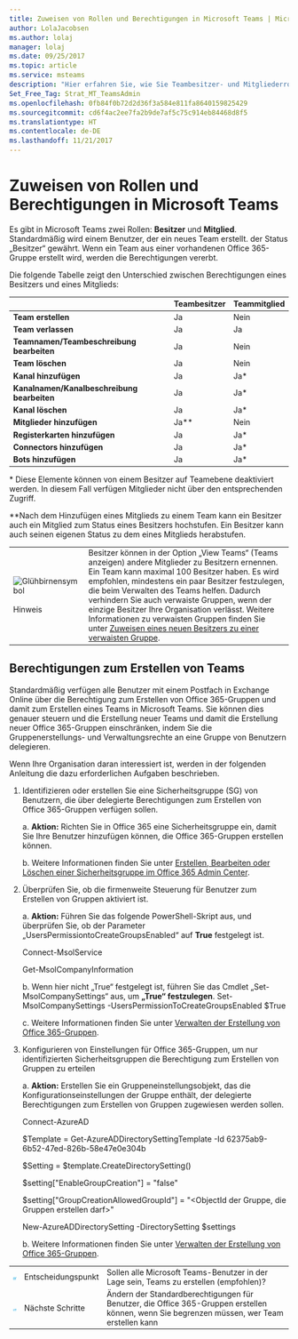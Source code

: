 ```yaml
---
title: Zuweisen von Rollen und Berechtigungen in Microsoft Teams | Microsoft-Support
author: LolaJacobsen
ms.author: lolaj
manager: lolaj
ms.date: 09/25/2017
ms.topic: article
ms.service: msteams
description: "Hier erfahren Sie, wie Sie Teambesitzer- und Mitgliederrollen sowie Berechtigungen (einschließlich Berechtigungen zum Erstellen von Teams) in Microsoft Teams zuweisen."
Set_Free_Tag: Strat_MT_TeamsAdmin
ms.openlocfilehash: 0fb84f0b72d2d36f3a584e811fa8640159825429
ms.sourcegitcommit: cd6f4ac2ee7fa2b9de7af5c75c914eb84468d8f5
ms.translationtype: HT
ms.contentlocale: de-DE
ms.lasthandoff: 11/21/2017
---
```

<a name="assign-roles-and-permissions-in-microsoft-teams"></a>Zuweisen von Rollen und Berechtigungen in Microsoft Teams
===============================================

Es gibt in Microsoft Teams zwei Rollen: **Besitzer** und **Mitglied**. Standardmäßig wird einem Benutzer, der ein neues Team erstellt. der Status „Besitzer“ gewährt. Wenn ein Team aus einer vorhandenen Office 365-Gruppe erstellt wird, werden die Berechtigungen vererbt.

Die folgende Tabelle zeigt den Unterschied zwischen Berechtigungen eines Besitzers und eines Mitglieds:

|  |Teambesitzer  |Teammitglied  |
|---------|---------|---------|
|**Team erstellen**     |Ja        |Nein         |
|**Team verlassen**     |Ja         |Ja         |
|**Teamnamen/Teambeschreibung bearbeiten**      |Ja         |Nein         |
|**Team löschen**      |Ja         |Nein         |
|**Kanal hinzufügen**      |Ja         |Ja*         |
|**Kanalnamen/Kanalbeschreibung bearbeiten**      |Ja         |Ja*         |
|**Kanal löschen**      |Ja         |Ja*         |
|**Mitglieder hinzufügen**      |Ja**         |Nein         |
|**Registerkarten hinzufügen**      |Ja         |Ja*         |
|**Connectors hinzufügen**      |Ja         |Ja*         |
|**Bots hinzufügen**      |Ja         |Ja*         |
\* Diese Elemente können von einem Besitzer auf Teamebene deaktiviert werden. In diesem Fall verfügen Mitglieder nicht über den entsprechenden Zugriff.

\*\*Nach dem Hinzufügen eines Mitglieds zu einem Team kann ein Besitzer auch ein Mitglied zum Status eines Besitzers hochstufen. Ein Besitzer kann auch seinen eigenen Status zu dem eines Mitglieds herabstufen.

| | |
|---------|---------|
|![Glühbirnensymbol](media/Assign_roles_and_permissions_in_Microsoft_Teams_image1.png) <br></br>Hinweis     |Besitzer können in der Option „View Teams“ (Teams anzeigen) andere Mitglieder zu Besitzern ernennen. Ein Team kann maximal 100 Besitzer haben. Es wird empfohlen, mindestens ein paar Besitzer festzulegen, die beim Verwalten des Teams helfen. Dadurch verhindern Sie auch verwaiste Gruppen, wenn der einzige Besitzer Ihre Organisation verlässt. Weitere Informationen zu verwaisten Gruppen finden Sie unter [Zuweisen eines neuen Besitzers zu einer verwaisten Gruppe](https://support.office.com/en-us/article/Assign-a-new-owner-to-an-orphaned-group-86bb3db6-8857-45d1-95c8-f6d540e45732).        |

<a name="permissions-to-create-teams"></a>Berechtigungen zum Erstellen von Teams
---------------------------

Standardmäßig verfügen alle Benutzer mit einem Postfach in Exchange Online über die Berechtigung zum Erstellen von Office 365-Gruppen und damit zum Erstellen eines Teams in Microsoft Teams. Sie können dies genauer steuern und die Erstellung neuer Teams und damit die Erstellung neuer Office 365-Gruppen einschränken, indem Sie die Gruppenerstellungs- und Verwaltungsrechte an eine Gruppe von Benutzern delegieren.

Wenn Ihre Organisation daran interessiert ist, werden in der folgenden Anleitung die dazu erforderlichen Aufgaben beschrieben.

1.  Identifizieren oder erstellen Sie eine Sicherheitsgruppe (SG) von Benutzern, die über delegierte Berechtigungen zum Erstellen von Office 365-Gruppen verfügen sollen.

    a. **Aktion:** Richten Sie in Office 365 eine Sicherheitsgruppe ein, damit Sie Ihre Benutzer hinzufügen können, die Office 365-Gruppen erstellen können.

    b. Weitere Informationen finden Sie unter [Erstellen, Bearbeiten oder Löschen einer Sicherheitsgruppe im Office 365 Admin Center](https://support.office.com/article/Create-edit-or-delete-a-security-group-in-the-Office-365-admin-center-55c96b32-e086-4c9e-948b-a018b44510cb).

2.  Überprüfen Sie, ob die firmenweite Steuerung für Benutzer zum Erstellen von Gruppen aktiviert ist.

    a. **Aktion:** Führen Sie das folgende PowerShell-Skript aus, und überprüfen Sie, ob der Parameter „UsersPermissiontoCreateGroupsEnabled“ auf **True** festgelegt ist.

    Connect-MsolService

    Get-MsolCompanyInformation

    b.  Wenn hier nicht „True“ festgelegt ist, führen Sie das Cmdlet „Set-MsolCompanySettings“ aus, um **„True“ festzulegen**.
Set-MsolCompanySettings -UsersPermissionToCreateGroupsEnabled $True

    c. Weitere Informationen finden Sie unter [Verwalten der Erstellung von Office 365-Gruppen](https://support.office.com/en-us/article/Manage-Office-365-Group-Creation-4c46c8cb-17d0-44b5-9776-005fced8e618?ui=en-US&rs=en-001&ad=US#checkclevelsettings).

3.  Konfigurieren von Einstellungen für Office 365-Gruppen, um nur identifizierten Sicherheitsgruppen die Berechtigung zum Erstellen von Gruppen zu erteilen

    a. **Aktion:** Erstellen Sie ein Gruppeneinstellungsobjekt, das die Konfigurationseinstellungen der Gruppe enthält, der delegierte Berechtigungen zum Erstellen von Gruppen zugewiesen werden sollen. 

    Connect-AzureAD

    $Template = Get-AzureADDirectorySettingTemplate -Id 62375ab9-6b52-47ed-826b-58e47e0e304b

    $Setting = $template.CreateDirectorySetting()

    $setting["EnableGroupCreation"] = "false"

    $setting["GroupCreationAllowedGroupId"] = "&lt;ObjectId der Gruppe, die Gruppen erstellen darf>"

    New-AzureADDirectorySetting -DirectorySetting $settings

    b. Weitere Informationen finden Sie unter [Verwalten der Erstellung von Office 365-Gruppen](https://support.office.com/en-us/article/Manage-Office-365-Group-Creation-4c46c8cb-17d0-44b5-9776-005fced8e618?ui=en-US&rs=en-US&ad=US#step3).


||||
|---------|---------|---------|
| ![Entscheidungspunktsymbol](media/Assign_roles_and_permissions_in_Microsoft_Teams_image2.png)     |Entscheidungspunkt         |Sollen alle Microsoft Teams-Benutzer in der Lage sein, Teams zu erstellen (empfohlen)?         |
| ![Symbol für „Nächste Schritte“](media/Assign_roles_and_permissions_in_Microsoft_Teams_image3.png)    |Nächste Schritte         |Ändern der Standardberechtigungen für Benutzer, die Office 365-Gruppen erstellen können, wenn Sie begrenzen müssen, wer Team erstellen kann         |
